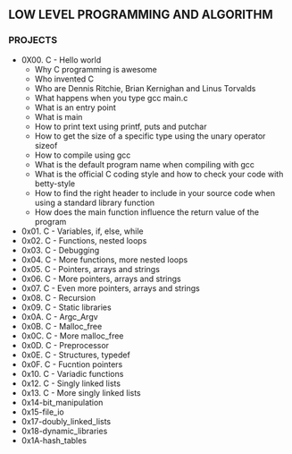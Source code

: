 ## LOW LEVEL PROGRAMMING AND ALGORITHM
### PROJECTS
- 0X00. C - Hello world
  - Why C programming is awesome
  - Who invented C
  - Who are Dennis Ritchie, Brian Kernighan and Linus Torvalds
  - What happens when you type gcc main.c
  - What is an entry point
  - What is main
  - How to print text using printf, puts and putchar
  - How to get the size of a specific type using the unary operator sizeof
  - How to compile using gcc
  - What is the default program name when compiling with gcc
  - What is the official C coding style and how to check your code with betty-style
  - How to find the right header to include in your source code when using a standard library function
  - How does the main function influence the return value of the program
- 0x01. C - Variables, if, else, while
- 0x02. C - Functions, nested loops
- 0x03. C - Debugging 
- 0x04. C - More functions, more nested loops
- 0x05. C - Pointers, arrays and strings
- 0x06. C - More pointers, arrays and strings 
- 0x07. C - Even more pointers, arrays and strings
- 0x08. C - Recursion
- 0x09. C - Static libraries
- 0x0A. C - Argc_Argv
- 0x0B. C - Malloc_free
- 0x0C. C - More malloc_free
- 0x0D. C - Preprocessor
- 0x0E. C - Structures, typedef
- 0x0F. C - Fucntion pointers
- 0x10. C - Variadic functions
- 0x12. C - Singly linked lists
- 0x13. C - More singly linked lists
- 0x14-bit_manipulation
- 0x15-file_io
- 0x17-doubly_linked_lists
- 0x18-dynamic_libraries
- 0x1A-hash_tables
